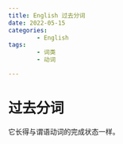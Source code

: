 ```yaml
---
title: English 过去分词
date: 2022-05-15
categories:
        - English
tags:
        - 词类
        - 动词

---
```


# 过去分词

它长得与谓语动词的完成状态一样。
